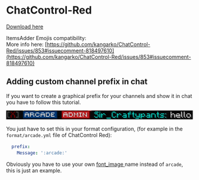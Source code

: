 # ChatControl-Red

[Download here](https://www.mc-market.org/resources/18217/)

ItemsAdder Emojis compatibility:\
More info here: [https://github.com/kangarko/ChatControl-Red/issues/853#issuecomment-818497610](https://github.com/kangarko/ChatControl-Red/issues/853#issuecomment-818497610)

## Adding custom channel prefix in chat

If you want to create a graphical prefix for your channels and show it in chat you have to follow this tutorial.

![An example that shows the ARCADE prefix for the Arcade channel](<../../.gitbook/assets/immagine (94).png>)

You just have to set this in your format configuration, (for example in the `format/arcade.yml` file of ChatControl Red):

```yaml
  prefix:
    Message: ':arcade:'
```

Obviously you have to use your own [font\_image ](../../plugin-usage/adding-content/font-images/)name instead of `arcade`, this is just an example.
